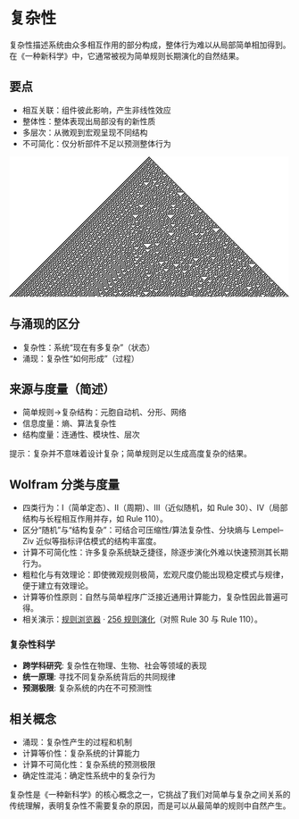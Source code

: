 # 复杂性

复杂性描述系统由众多相互作用的部分构成，整体行为难以从局部简单相加得到。在《一种新科学》中，它通常被视为简单规则长期演化的自然结果。

## 要点

- 相互关联：组件彼此影响，产生非线性效应
- 整体性：整体表现出局部没有的新性质
- 多层次：从微观到宏观呈现不同结构
- 不可简化：仅分析部件不足以预测整体行为

![Rule 30 复杂性](../../images/cellular-automata/rule-30-evolution-250.jpg)

## 与涌现的区分

- 复杂性：系统“现在有多复杂”（状态）
- 涌现：复杂性“如何形成”（过程）

## 来源与度量（简述）

- 简单规则→复杂结构：元胞自动机、分形、网络
- 信息度量：熵、算法复杂性
- 结构度量：连通性、模块性、层次

提示：复杂并不意味着设计复杂；简单规则足以生成高度复杂的结果。

## Wolfram 分类与度量

- 四类行为：I（简单定态）、II（周期）、III（近似随机，如 Rule 30）、IV（局部结构与长程相互作用并存，如 Rule 110）。
- 区分“随机”与“结构复杂”：可结合可压缩性/算法复杂性、分块熵与 Lempel–Ziv 近似等指标评估模式的结构丰富度。
- 计算不可简化性：许多复杂系统缺乏捷径，除逐步演化外难以快速预测其长期行为。
- 粗粒化与有效理论：即使微观规则极简，宏观尺度仍能出现稳定模式与规律，便于建立有效理论。
- 计算等价性原则：自然与简单程序广泛接近通用计算能力，复杂性因此普遍可得。
- 相关演示：[规则浏览器](../../demos/wolfram-rules-explorer/wolfram-rules-explorer.html) · [256 规则演化](../../demos/wolfram-rules-256/wolfram-256-rules-demo.html)（对照 Rule 30 与 Rule 110）。

### 复杂性科学
- **跨学科研究**: 复杂性在物理、生物、社会等领域的表现
- **统一原理**: 寻找不同复杂系统背后的共同规律
- **预测极限**: 复杂系统的内在不可预测性

## 相关概念

- 涌现：复杂性产生的过程和机制
- 计算等价性：复杂系统的计算能力
- 计算不可简化性：复杂系统的预测极限
- 确定性混沌：确定性系统中的复杂行为

复杂性是《一种新科学》的核心概念之一，它挑战了我们对简单与复杂之间关系的传统理解，表明复杂性不需要复杂的原因，而是可以从最简单的规则中自然产生。
